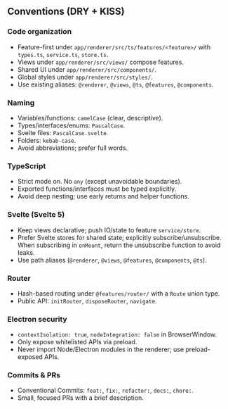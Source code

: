 ## Conventions (DRY + KISS)

### Code organization
- Feature-first under `app/renderer/src/ts/features/<feature>/` with `types.ts`, `service.ts`, `store.ts`.
- Views under `app/renderer/src/views/` compose features.
- Shared UI under `app/renderer/src/components/`.
- Global styles under `app/renderer/src/styles/`.
 - Use existing aliases: `@renderer`, `@views`, `@ts`, `@features`, `@components`.

### Naming
- Variables/functions: `camelCase` (clear, descriptive).
- Types/interfaces/enums: `PascalCase`.
- Svelte files: `PascalCase.svelte`.
- Folders: `kebab-case`.
- Avoid abbreviations; prefer full words.

### TypeScript
- Strict mode on. No `any` (except unavoidable boundaries).
- Exported functions/interfaces must be typed explicitly.
- Avoid deep nesting; use early returns and helper functions.

### Svelte (Svelte 5)
- Keep views declarative; push IO/state to feature `service/store`.
- Prefer Svelte stores for shared state; explicitly subscribe/unsubscribe. When subscribing in `onMount`, return the unsubscribe function to avoid leaks.
- Use path aliases (`@renderer`, `@views`, `@features`, `@components`, `@ts`).

### Router
- Hash-based routing under `@features/router/` with a `Route` union type.
- Public API: `initRouter`, `disposeRouter`, `navigate`.

### Electron security
- `contextIsolation: true`, `nodeIntegration: false` in BrowserWindow.
- Only expose whitelisted APIs via preload.
- Never import Node/Electron modules in the renderer; use preload-exposed APIs.

### Commits & PRs
- Conventional Commits: `feat:`, `fix:`, `refactor:`, `docs:`, `chore:`.
- Small, focused PRs with a brief description.


